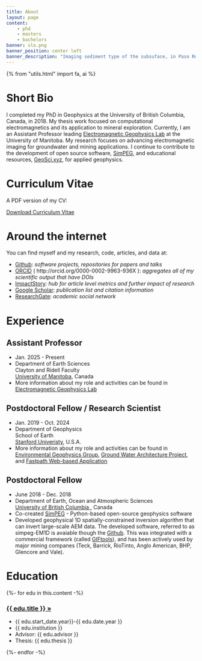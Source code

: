 ```yaml
---
title: About
layout: page
content:
    - phd
    - masters
    - bachelors
banner: slo.png
banner_position: center left
banner_description: "Imaging sediment type of the subsuface, in Paso Robles, CA, U.S.A."
---
```



{% from "utils.html" import fa, ai %}

# Short Bio

I completed my PhD in Geophysics at the University of British Columbia, Canada, in 2018. My thesis work focused on computational electromagnetics and its application to mineral exploration. Currently, I am an Assistant Professor leading [Electromagnetic Geophysics Lab](http://emgeolab.org/) at the University of Manitoba. My research focuses on advancing electromagnetic imaging for groundwater and mining applications. I continue to contribute to the development of open source software, [SimPEG](https://www.simpeg.xyz), and educational resources, [GeoSci.xyz](https://www.geosci.xyz), for applied geophysics.

# Curriculum Vitae

A PDF version of my CV:

<a href="https://drive.google.com/file/d/1ja2pF78z9ja9y5mArkP5dLtljh-K9L_0/view?usp=sharing" target="_blank" type="application/pdf" rel="external noopener noreferrer"><i class="fa fa-file-pdf-o"></i> Download Curriculum Vitae</a>


# Around the internet

You can find myself and my research, code, articles, and data at:

<ul class="fa-ul">

<li><i class="fa-li fa fa-github fa-fw"></i>
<a href="https://github.com/sgkang">Github</a>:
<em>software projects, repositories for papers and talks</em>
</li>

<li><i class="fa-li ai ai-orcid fa-fw"></i>
<a href="http://orcid.org/0000-0002-9963-936X">ORCID</a> ( http://orcid.org/0000-0002-9963-936X ):
<em>aggregates all of my scientific output that have DOIs</em>
</li>

<li><i class="fa-li ai ai-impactstory fa-fw"></i>
<a href="https://impactstory.org/u/0000-0002-9963-936X">ImpactStory</a>:
<em>hub for article level metrics and further impact of research</em>
</li>

<li><i class="fa-li ai ai-google-scholar fa-fw"></i>
<a href="https://scholar.google.com/citations?user=wFndVSMAAAAJ&hl=en">Google Scholar</a>:
<em>publication list and citation information</em>
</li>

<li><i class="fa-li ai ai-researchgate fa-fw"></i>
<a href="https://www.researchgate.net/profile/Seogi-Kang">ResearchGate</a>:
<em>academic social network</em>
</li>


</ul>


# Experience

## Assistant Professor


<ul class="fa-ul">
    <li><i class="fa-li fa fa-calendar fa-fw"></i>
        Jan. 2025 - Present
    </li>
    <li><i class="fa-li fa fa-university fa-fw"></i>
        Department of Earth Sciences
        <br>
        Clayton and Ridell Faculty
        <br>
        <a href="https://umanitoba.ca">University of Manitoba</a>, Canada
    </li>
    <li><i class="fa-li fa fa-info-circle fa-fw"></i>
        More information about my role and activities can be found in <a href="http://emgeolab.org"> Electromagnetic Geophysics Lab</a>
    </li>
</ul>


## Postdoctoral Fellow / Research Scientist


<ul class="fa-ul">
    <li><i class="fa-li fa fa-calendar fa-fw"></i>
        Jan. 2019 - Oct. 2024
    </li>
    <li><i class="fa-li fa fa-university fa-fw"></i>
        Department of Geophysics
        <br>
        School of Earth
        <br>
        <a href="https://earth.stanford.edu/">Stanford Univeristy</a>, U.S.A.
    </li>
    <li><i class="fa-li fa fa-info-circle fa-fw"></i>
        More information about my role and activities can be found in <a href="https://enviro.stanford.edu/">Environmental Geophysics Group</a>, <a href="https://mapwater.stanford.edu/">Ground Water Architecture Project</a>, and <a href="https://fastpath.stanford.edu/">Fastpath Web-based Application</a> 
    </li>
</ul>

## Postdoctoral Fellow

<ul class="fa-ul">
    <li><i class="fa-li fa fa-calendar fa-fw"></i>
        June 2018 - Dec. 2018
    </li>
    <li><i class="fa-li fa fa-university fa-fw"></i>
        Department of Earth, Ocean and Atmospheric Sciences
        <br>
        <a href="https://www.eoas.ubc.ca/">University of British Columbia </a>, Canada
    </li>
    <li> Co-created <a href="https://www.simpeg.xyz">SimPEG</a> - Python-based open-source geophysics software</li>
    <li> Developed geophysical 1D spatially-constrained inversion algorithm that can invert large-scale AEM data. The developed software, referred to as simpeg-EM1D is avaiable though the <a href="https://github.com/simpeg/simpegEM1D">Github</a>. This was integrated with a commercial framework (called <a href="https://gif.eos.ubc.ca/giftools">GIFtools</a>), and has been actively used by major mining companes (Teck, Barrick, RioTinto, Anglo American, BHP, Glencore and Vale).
    </li>

</ul>

# Education

<div>
    {%- for edu in this.content -%}
        <h3><a href="{{ edu.url }}">{{ edu.title }}  »</a></h3>
        <ul class="fa-ul">
            <li><i class="fa-li fa fa-calendar fa-fw"></i>
                {{ edu.start_date.year}}-{{ edu.date.year }}
            </li>
            <li><i class="fa-li fa fa-university fa-fw"></i>
                {{ edu.institution }}
            </li>
            <li><i class="fa-li fa fa-graduation-cap fa-fw"></i>
                Advisor: {{ edu.advisor }}
            </li>
            <li><i class="fa-li fa fa-book fa-fw"></i>
                Thesis: {{ edu.thesis }}
            </li>
        </ul>
    {%- endfor -%}
</div>
